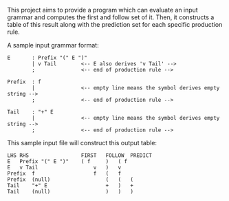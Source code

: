 This project aims to provide a program which can evaluate an input grammar and computes the first and follow set of it. Then, it constructs a table of this result along with the prediction set for each specific production rule.

A sample input grammar format:

```
E       : Prefix "(" E ")"
        | v Tail        <-- E also derives 'v Tail' -->
        ;               <-- end of production rule -->

Prefix  : f
        |               <-- empty line means the symbol derives empty string -->
        ;               <-- end of production rule -->

Tail    : "+" E
        |               <-- empty line means the symbol derives empty string -->
        ;               <-- end of production rule -->
```

This sample input file will construct this output table:

```
LHS	RHS	                FIRST	FOLLOW	PREDICT
E	Prefix "(" E ")"	( f 	) 	( f 
E	v Tail	                v 	) 	v 
Prefix	f	                f 	( 	f 
Prefix	(null)	                ( 	( 	( 
Tail	"+" E	                + 	) 	+ 
Tail	(null)	                ) 	) 	) 
```
